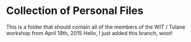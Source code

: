 # Collection of Personal Files
This is a folder that should contain all of the members of the WIT / Tulane workshop from April 18th, 2015
Hello, I just added this branch, woot!
